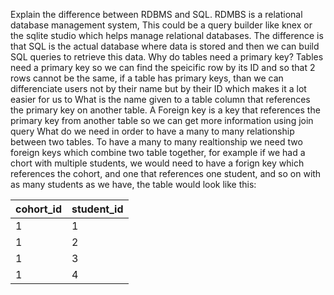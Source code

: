 Explain the difference between RDBMS and SQL.
RDMBS is a relational database management system, This could be a query builder like knex or the sqlite studio which helps manage relational databases. The difference is that SQL is the actual database where data is stored and then we can build SQL queries to retrieve this data.
Why do tables need a primary key?
Tables need a primary key so we can find the speicific row by its ID and so that 2 rows cannot be the same, if a table has primary keys, than we can differenciate users not by their name but by their ID which makes it a lot easier for us to 
What is the name given to a table column that references the primary key on another table.
A Foreign key is a key that references the primary key from another table so we can get more information using join query
What do we need in order to have a many to many relationship between two tables.
To have a many to many realtionship we need two foreign keys which combine two table together, for example if we had a chort with multiple students, we would need to have a forign key which references the cohort, and one that references one student, and so on with as many students as we have, the table would look like this:

cohort_id|student_id
---------|----------
        1|1
        1|2
        1|3
        1|4
